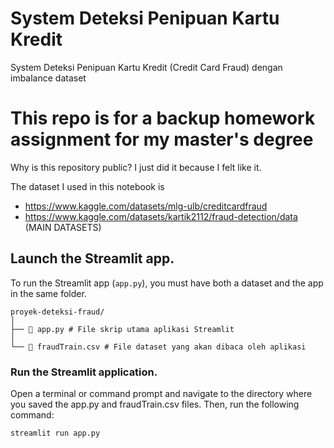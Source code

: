 # System Deteksi Penipuan Kartu Kredit
System Deteksi Penipuan Kartu Kredit (Credit Card Fraud) dengan imbalance dataset

# This repo is for a backup homework assignment for my master's degree 

Why is this repository public? I just did it because I felt like it.


The dataset I used in this notebook is 

- https://www.kaggle.com/datasets/mlg-ulb/creditcardfraud
- https://www.kaggle.com/datasets/kartik2112/fraud-detection/data (MAIN DATASETS)


## Launch the Streamlit app.
To run the Streamlit app (`app.py`), you must have both a dataset and the app in the same folder.  
```example layout folder 
proyek-deteksi-fraud/
│
├── 📄 app.py # File skrip utama aplikasi Streamlit
│
└── 📄 fraudTrain.csv # File dataset yang akan dibaca oleh aplikasi
```
### Run the Streamlit application.
Open a terminal or command prompt and navigate to the directory where you saved the app.py and fraudTrain.csv files. Then, run the following command:
```
streamlit run app.py
```  
